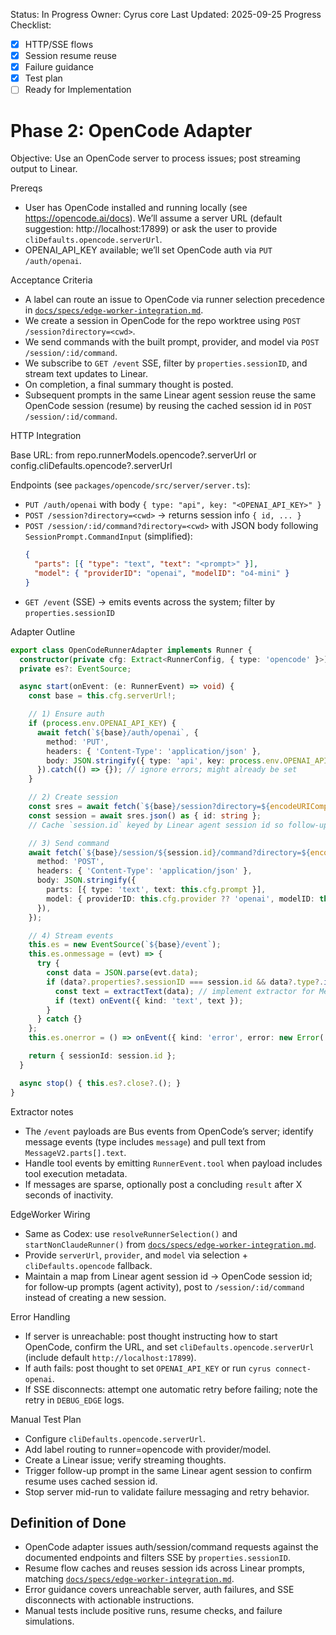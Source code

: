 Status: In Progress
Owner: Cyrus core
Last Updated: 2025-09-25
Progress Checklist:
- [x] HTTP/SSE flows
- [x] Session resume reuse
- [x] Failure guidance
- [x] Test plan
- [ ] Ready for Implementation

# Phase 2: OpenCode Adapter

Objective: Use an OpenCode server to process issues; post streaming output to Linear.

Prereqs
- User has OpenCode installed and running locally (see https://opencode.ai/docs). We’ll assume a server URL (default suggestion: http://localhost:17899) or ask the user to provide `cliDefaults.opencode.serverUrl`.
- OPENAI_API_KEY available; we’ll set OpenCode auth via `PUT /auth/openai`.

Acceptance Criteria
- A label can route an issue to OpenCode via runner selection precedence in [`docs/specs/edge-worker-integration.md`](edge-worker-integration.md).
- We create a session in OpenCode for the repo worktree using `POST /session?directory=<cwd>`.
- We send commands with the built prompt, provider, and model via `POST /session/:id/command`.
- We subscribe to `GET /event` SSE, filter by `properties.sessionID`, and stream text updates to Linear.
- On completion, a final summary thought is posted.
- Subsequent prompts in the same Linear agent session reuse the same OpenCode session (resume) by reusing the cached session id in `POST /session/:id/command`.

HTTP Integration

Base URL: from repo.runnerModels.opencode?.serverUrl or config.cliDefaults.opencode?.serverUrl

Endpoints (see `packages/opencode/src/server/server.ts`):
- `PUT /auth/openai` with body `{ type: "api", key: "<OPENAI_API_KEY>" }`
- `POST /session?directory=<cwd>` → returns session info `{ id, ... }`
- `POST /session/:id/command?directory=<cwd>` with JSON body following `SessionPrompt.CommandInput` (simplified):
  ```json
  {
    "parts": [{ "type": "text", "text": "<prompt>" }],
    "model": { "providerID": "openai", "modelID": "o4-mini" }
  }
  ```
- `GET /event` (SSE) → emits events across the system; filter by `properties.sessionID`

Adapter Outline

```ts
export class OpenCodeRunnerAdapter implements Runner {
  constructor(private cfg: Extract<RunnerConfig, { type: 'opencode' }>) {}
  private es?: EventSource;

  async start(onEvent: (e: RunnerEvent) => void) {
    const base = this.cfg.serverUrl!;

    // 1) Ensure auth
    if (process.env.OPENAI_API_KEY) {
      await fetch(`${base}/auth/openai`, {
        method: 'PUT',
        headers: { 'Content-Type': 'application/json' },
        body: JSON.stringify({ type: 'api', key: process.env.OPENAI_API_KEY }),
      }).catch(() => {}); // ignore errors; might already be set
    }

    // 2) Create session
    const sres = await fetch(`${base}/session?directory=${encodeURIComponent(this.cfg.cwd)}`, { method: 'POST' });
    const session = await sres.json() as { id: string };
    // Cache `session.id` keyed by Linear agent session id so follow-ups reuse the session

    // 3) Send command
    await fetch(`${base}/session/${session.id}/command?directory=${encodeURIComponent(this.cfg.cwd)}`, {
      method: 'POST',
      headers: { 'Content-Type': 'application/json' },
      body: JSON.stringify({
        parts: [{ type: 'text', text: this.cfg.prompt }],
        model: { providerID: this.cfg.provider ?? 'openai', modelID: this.cfg.model },
      }),
    });

    // 4) Stream events
    this.es = new EventSource(`${base}/event`);
    this.es.onmessage = (evt) => {
      try {
        const data = JSON.parse(evt.data);
        if (data?.properties?.sessionID === session.id && data?.type?.includes('message')) {
          const text = extractText(data); // implement extractor for MessageV2 payloads
          if (text) onEvent({ kind: 'text', text });
        }
      } catch {}
    };
    this.es.onerror = () => onEvent({ kind: 'error', error: new Error('SSE connection error') });

    return { sessionId: session.id };
  }

  async stop() { this.es?.close?.(); }
}
```

Extractor notes
- The `/event` payloads are Bus events from OpenCode’s server; identify message events (type includes `message`) and pull text from `MessageV2.parts[].text`.
- Handle tool events by emitting `RunnerEvent.tool` when payload includes tool execution metadata.
- If messages are sparse, optionally post a concluding `result` after X seconds of inactivity.

EdgeWorker Wiring
- Same as Codex: use `resolveRunnerSelection()` and `startNonClaudeRunner()` from [`docs/specs/edge-worker-integration.md`](edge-worker-integration.md).
- Provide `serverUrl`, `provider`, and `model` via selection + `cliDefaults.opencode` fallback.
- Maintain a map from Linear agent session id → OpenCode session id; for follow‑up prompts (agent activity), post to `/session/:id/command` instead of creating a new session.

Error Handling
- If server is unreachable: post thought instructing how to start OpenCode, confirm the URL, and set `cliDefaults.opencode.serverUrl` (include default `http://localhost:17899`).
- If auth fails: post thought to set `OPENAI_API_KEY` or run `cyrus connect-openai`.
- If SSE disconnects: attempt one automatic retry before failing; note the retry in `DEBUG_EDGE` logs.

Manual Test Plan
- Configure `cliDefaults.opencode.serverUrl`.
- Add label routing to runner=opencode with provider/model.
- Create a Linear issue; verify streaming thoughts.
- Trigger follow-up prompt in the same Linear agent session to confirm resume uses cached session id.
- Stop server mid-run to validate failure messaging and retry behavior.

## Definition of Done

- OpenCode adapter issues auth/session/command requests against the documented endpoints and filters SSE by `properties.sessionID`.
- Resume flow caches and reuses session ids across Linear prompts, matching [`docs/specs/edge-worker-integration.md`](edge-worker-integration.md).
- Error guidance covers unreachable server, auth failures, and SSE disconnects with actionable instructions.
- Manual tests include positive runs, resume checks, and failure simulations.
